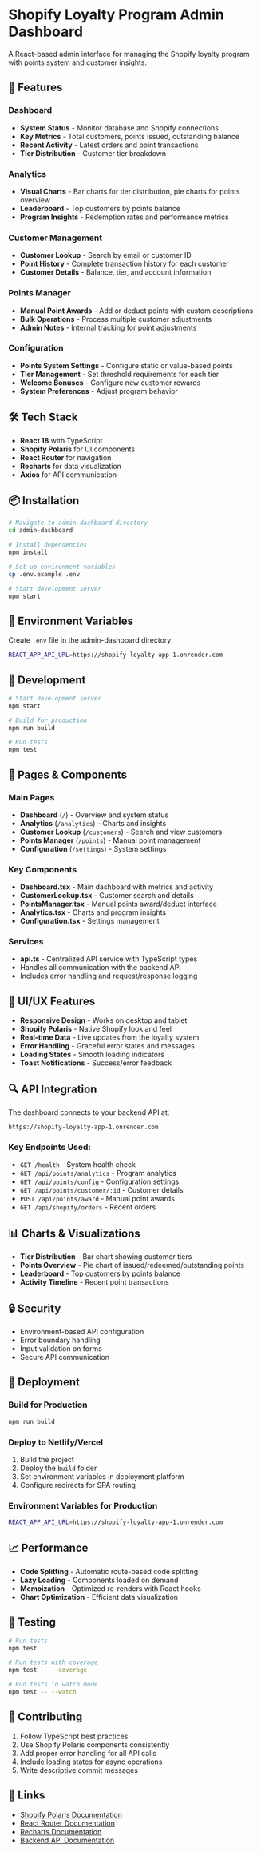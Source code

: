 # Shopify Loyalty Program Admin Dashboard

A React-based admin interface for managing the Shopify loyalty program with points system and customer insights.

## 🚀 Features

### Dashboard
- **System Status** - Monitor database and Shopify connections
- **Key Metrics** - Total customers, points issued, outstanding balance
- **Recent Activity** - Latest orders and point transactions
- **Tier Distribution** - Customer tier breakdown

### Analytics
- **Visual Charts** - Bar charts for tier distribution, pie charts for points overview
- **Leaderboard** - Top customers by points balance
- **Program Insights** - Redemption rates and performance metrics

### Customer Management
- **Customer Lookup** - Search by email or customer ID
- **Point History** - Complete transaction history for each customer
- **Customer Details** - Balance, tier, and account information

### Points Manager
- **Manual Point Awards** - Add or deduct points with custom descriptions
- **Bulk Operations** - Process multiple customer adjustments
- **Admin Notes** - Internal tracking for point adjustments

### Configuration
- **Points System Settings** - Configure static or value-based points
- **Tier Management** - Set threshold requirements for each tier
- **Welcome Bonuses** - Configure new customer rewards
- **System Preferences** - Adjust program behavior

## 🛠️ Tech Stack

- **React 18** with TypeScript
- **Shopify Polaris** for UI components
- **React Router** for navigation
- **Recharts** for data visualization
- **Axios** for API communication

## 📦 Installation

```bash
# Navigate to admin dashboard directory
cd admin-dashboard

# Install dependencies
npm install

# Set up environment variables
cp .env.example .env

# Start development server
npm start
```

## 🔧 Environment Variables

Create `.env` file in the admin-dashboard directory:

```bash
REACT_APP_API_URL=https://shopify-loyalty-app-1.onrender.com
```

## 🚀 Development

```bash
# Start development server
npm start

# Build for production
npm run build

# Run tests
npm test
```

## 📱 Pages & Components

### Main Pages
- **Dashboard** (`/`) - Overview and system status
- **Analytics** (`/analytics`) - Charts and insights
- **Customer Lookup** (`/customers`) - Search and view customers
- **Points Manager** (`/points`) - Manual point management
- **Configuration** (`/settings`) - System settings

### Key Components
- **Dashboard.tsx** - Main dashboard with metrics and activity
- **CustomerLookup.tsx** - Customer search and details
- **PointsManager.tsx** - Manual points award/deduct interface
- **Analytics.tsx** - Charts and program insights
- **Configuration.tsx** - Settings management

### Services
- **api.ts** - Centralized API service with TypeScript types
- Handles all communication with the backend API
- Includes error handling and request/response logging

## 🎨 UI/UX Features

- **Responsive Design** - Works on desktop and tablet
- **Shopify Polaris** - Native Shopify look and feel
- **Real-time Data** - Live updates from the loyalty system
- **Error Handling** - Graceful error states and messages
- **Loading States** - Smooth loading indicators
- **Toast Notifications** - Success/error feedback

## 🔍 API Integration

The dashboard connects to your backend API at:
```
https://shopify-loyalty-app-1.onrender.com
```

### Key Endpoints Used:
- `GET /health` - System health check
- `GET /api/points/analytics` - Program analytics
- `GET /api/points/config` - Configuration settings
- `GET /api/points/customer/:id` - Customer details
- `POST /api/points/award` - Manual point awards
- `GET /api/shopify/orders` - Recent orders

## 📊 Charts & Visualizations

- **Tier Distribution** - Bar chart showing customer tiers
- **Points Overview** - Pie chart of issued/redeemed/outstanding points
- **Leaderboard** - Top customers by points balance
- **Activity Timeline** - Recent point transactions

## 🔒 Security

- Environment-based API configuration
- Error boundary handling
- Input validation on forms
- Secure API communication

## 🚀 Deployment

### Build for Production
```bash
npm run build
```

### Deploy to Netlify/Vercel
1. Build the project
2. Deploy the `build` folder
3. Set environment variables in deployment platform
4. Configure redirects for SPA routing

### Environment Variables for Production
```bash
REACT_APP_API_URL=https://shopify-loyalty-app-1.onrender.com
```

## 📈 Performance

- **Code Splitting** - Automatic route-based code splitting
- **Lazy Loading** - Components loaded on demand
- **Memoization** - Optimized re-renders with React hooks
- **Chart Optimization** - Efficient data visualization

## 🧪 Testing

```bash
# Run tests
npm test

# Run tests with coverage
npm test -- --coverage

# Run tests in watch mode
npm test -- --watch
```

## 📝 Contributing

1. Follow TypeScript best practices
2. Use Shopify Polaris components consistently
3. Add proper error handling for all API calls
4. Include loading states for async operations
5. Write descriptive commit messages

## 🔗 Links

- [Shopify Polaris Documentation](https://polaris.shopify.com/)
- [React Router Documentation](https://reactrouter.com/)
- [Recharts Documentation](https://recharts.org/)
- [Backend API Documentation](../README.md)